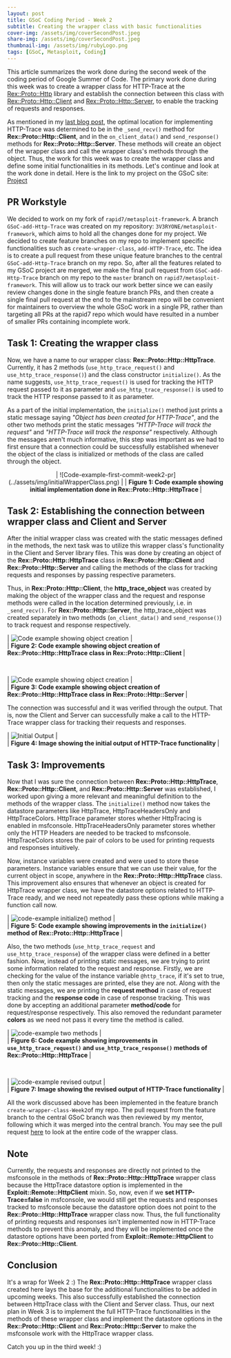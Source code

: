 ```yaml
---
layout: post
title: GSoC Coding Period - Week 2
subtitle: Creating the wrapper class with basic functionalities
cover-img: /assets/img/coverSecondPost.jpeg
share-img: /assets/img/coverSecondPost.jpeg
thumbnail-img: /assets/img/rubyLogo.png
tags: [GSoC, Metasploit, Coding]
---
```

  
This article summarizes the work done during the second week of the coding period of Google Summer of Code. The primary work done during this week was to create a wrapper class for HTTP-Trace at the [Rex::Proto::Http](https://github.com/rapid7/metasploit-framework/tree/master/lib/rex/proto/http) library and establish the connection between this class with [Rex::Proto::Http::Client](https://github.com/rapid7/metasploit-framework/blob/master/lib/rex/proto/http/client.rb) and [Rex::Proto::Http::Server](https://github.com/rapid7/metasploit-framework/blob/master/lib/rex/proto/http/server.rb), to enable the tracking of requests and responses.  
  
As mentioned in my [last blog post](https://3v3ryone.github.io/gsoc/2022-06-17-first-week/), the optimal location for implementing HTTP-Trace was determined to be in the `_send_recv()` method for **Rex::Proto::Http::Client**, and in the `on_client_data()` and `send_response()` methods for **Rex::Proto::Http::Server**. These methods will create an object of the wrapper class and call the wrapper class's methods through the object. Thus, the work for this week was to create the wrapper class and define some initial functionalities in its methods. Let's continue and look at the work done in detail. Here is the link to my project on the GSoC site: [Project](https://summerofcode.withgoogle.com/programs/2022/projects/I4PxrljP)  
  
## PR Workstyle
  
We decided to work on my fork of `rapid7/metasploit-framework`. A branch `GSoC-add-Http-Trace` was created on my repository: `3V3RYONE/metasploit-framework`, which aims to hold all the changes done for my project. We decided to create feature branches on my repo to implement specific functionalities such as `create-wrapper-class`, `add-HTTP-Trace`, etc. The idea is to create a pull request from these unique feature branches to the central `GSoC-add-Http-Trace` branch on my repo. So, after all the features related to my GSoC project are merged, we make the final pull request from `GSoC-add-Http-Trace` branch on my repo to the `master` branch on `rapid7/metasploit-framework`. This will allow us to track our work better since we can easily review changes done in the single feature branch PRs, and then create a single final pull request at the end to the mainstream repo will be convenient for maintainers to overview the whole GSoC work in a single PR, rather than targeting all PRs at the rapid7 repo which would have resulted in a number of smaller PRs containing incomplete work.  
  
## Task 1: Creating the wrapper class  
  
Now, we have a name to our wrapper class: **Rex::Proto::Http::HttpTrace**. Currently, it has 2 methods (`use_http_trace_request()` and `use_http_trace_response()`) and the class constructor `initialize()`. As the name suggests, `use_http_trace_request()` is used for tracking the HTTP request passed to it as parameter and `use_http_trace_response()` is used to track the HTTP response passed to it as parameter.  
  
As a part of the initial implementation, the `initialize()` method just prints a static message saying _"Object has been created for HTTP-Trace"_, and the other two methods print the static messages _"HTTP-Trace will track the request"_ and _"HTTP-Trace will track the response"_ respectively. Although the messages aren't much informative, this step was important as we had to first ensure that a connection could be successfully established whenever the object of the class is initialized or methods of the class are called through the object.  
  
<center>| ![Code-example-first-commit-week2-pr](../assets/img/initialWrapperClass.png) |  
| <b>Figure 1: Code example showing initial implementation done in Rex::Proto::Http::HttpTrace </b>|
</center>
    
## Task 2: Establishing the connection between wrapper class and Client and Server  
  
After the initial wrapper class was created with the static messages defined in the methods, the next task was to utilize this wrapper class's functionality in the Client and Server library files. This was done by creating an object of the **Rex::Proto::Http::HttpTrace** class in **Rex::Proto::Http::Client** and **Rex::Proto::Http::Server** and calling the methods of the class for tracking requests and responses by passing respective parameters.  
  
Thus, in **Rex::Proto::Http::Client**, the **http_trace_object** was created by making the object of the wrapper class and the request and response methods were called in the location determined previously, i.e. in `_send_recv()`. For **Rex::Proto::Http::Server**, the http_trace_object was created separately in two methods (`on_client_data()` and `send_response()`) to track request and response respectively.  
  
| ![Code example showing object creation](../assets/img/objectCreationClient.png) |  
| <b>Figure 2: Code example showing object creation of Rex::Proto::Http::HttpTrace class in Rex::Proto::Http::Client </b>|
  
<br/>
  
| ![Code example showing object creation](../assets/img/objectCreationServer.png) |  
| <b>Figure 3: Code example showing object creation of Rex::Proto::Http::HttpTrace class in Rex::Proto::Http::Server </b>|  
  
The connection was successful and it was verified through the output. That is, now the Client and Server can successfully make a call to the HTTP-Trace wrapper class for tracking their requests and responses.  
  
| ![Initial Output](../assets/img/initialOutputHttpTrace.png) |  
| <b>Figure 4: Image showing the initial output of HTTP-Trace functionality </b>|  
  
## Task 3: Improvements  
  
Now that I was sure the connection between **Rex::Proto::Http::HttpTrace**, **Rex::Proto::Http::Client**, and **Rex::Proto::Http::Server** was established, I worked upon giving a more relevant and meaningful definition to the methods of the wrapper class. The `initialize()` method now takes the datastore parameters like HttpTrace, HttpTraceHeadersOnly and HttpTraceColors. HttpTrace parameter stores whether HttpTracing is enabled in msfconsole. HttpTraceHeadersOnly parameter stores whether only the HTTP Headers are needed to be tracked to msfconsole. HttpTraceColors stores the pair of colors to be used for printing requests and responses intuitively.  
  
Now, instance variables were created and were used to store these parameters. Instance variables ensure that we can use their value, for the current object in scope, anywhere in the **Rex::Proto::Http::HttpTrace** class. This improvement also ensures that whenever an object is created for HttpTrace wrapper class, we have the datastore options related to HTTP-Trace ready, and we need not repeatedly pass these options while making a function call now.  
  
| ![code-example initialize() method](../assets/img/betterDefnInitialize.png) |  
| <b>Figure 5: Code example showing improvements in the `initialize()` method of Rex::Proto::Http::HttpTrace </b>|  
  
Also, the two methods (`use_http_trace_request` and `use_http_trace_response`) of the wrapper class were defined in a better fashion. Now, instead of printing static messages, we are trying to print some information related to the request and response. Firstly, we are checking for the value of the instance variable `@http_trace`, if it's set to true, then only the static messages are printed, else they are not. Along with the static messages, we are printing the **request method** in case of request tracking and the **response code** in case of response tracking. This was done by accepting an additional parameter **method/code** for request/response respectively. This also removed the redundant parameter **colors** as we need not pass it every time the method is called.
  
| ![code-example two methods](../assets/img/betterDefn2Methods.png) |  
| <b>Figure 6: Code example showing improvements in `use_http_trace_request()` and `use_http_trace_response()` methods of Rex::Proto::Http::HttpTrace </b>|  
  
<br/>
  
| ![code-example revised output](../assets/img/improvedOutput.png) |  
| <b>Figure 7: Image showing the revised output of HTTP-Trace functionality </b>|    
  
All the work discussed above has been implemented in the feature branch `create-wrapper-class-Week2`of my repo. The pull request from the feature branch to the central GSoC branch was then reviewed by my mentor, following which it was merged into the central branch. You may see the pull request [here](https://github.com/3V3RYONE/metasploit-framework/pull/1) to look at the entire code of the wrapper class.  
  
## Note
  
Currently, the requests and responses are directly not printed to the msfconsole in the methods of **Rex::Proto::Http::HttpTrace** wrapper class because the HttpTrace datastore option is implemented in the **Exploit::Remote::HttpClient** mixin. So, now, even if we **set HTTP-Trace=false** in msfconsole, we would still get the requests and responses tracked to msfconsole because the datastore option does not point to the **Rex::Proto::Http::HttpTrace** wrapper class now. Thus, the full functionality of printing requests and responses isn't implemented now in HTTP-Trace methods to prevent this anomaly, and they will be implemented once the datastore options have been ported from **Exploit::Remote::HttpClient** to **Rex::Proto::Http::Client**.  
  
## Conclusion  
  
It's a wrap for Week 2 :) The **Rex::Proto::Http::HttpTrace** wrapper class created here lays the base for the additional functionalities to be added in upcoming weeks. This also successfully established the connection between HttpTrace class with the Client and Server class. Thus, our next plan in Week 3 is to implement the full HTTP-Trace functionalities in the methods of these wrapper class and implement the datastore options in the **Rex::Proto::Http::Client** and **Rex::Proto::Http::Server** to make the msfconsole work with the HttpTrace wrapper class.  
  
Catch you up in the third week! :)  
